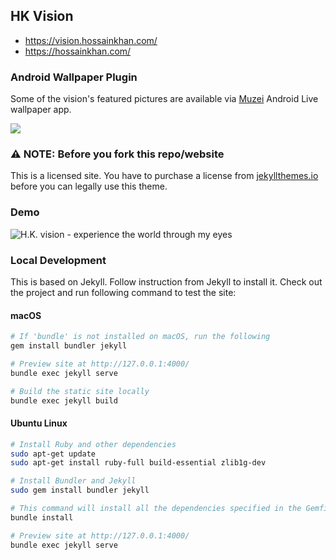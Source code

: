 ## HK Vision

* https://vision.hossainkhan.com/
* https://hossainkhan.com/

### Android Wallpaper Plugin
Some of the vision's featured pictures are available via [Muzei](https://play.google.com/store/apps/details?id=net.nurik.roman.muzei) Android Live wallpaper app.

[![](https://lh3.googleusercontent.com/qF9r3ZjtgG-qyHdmjecArtKiulz1gmwL_xl9R3_fzk6igSeoN0wYbJSKEX5d_fxJRwYZJpHbqcLB3i9atl-9dOfUl9an7U43TfZ9PtQ=s0)](https://play.google.com/store/apps/details?id=com.hossainkhan.vision)


### ⚠️ NOTE: Before you fork this repo/website
This is a licensed site. You have to purchase a license from [jekyllthemes.io](https://jekyllthemes.io/theme/duet-portfolio-jekyll-theme) before you can legally use this theme.

### Demo
![H.K. vision - experience the world through my eyes](https://github.com/hossain-khan/vision.hossainkhan.com/assets/99822/c33200d6-f9c4-4c28-a5a8-580f51feda9d)

### Local Development

This is based on Jekyll. Follow instruction from Jekyll to install it. 
Check out the project and run following command to test the site:

#### macOS

```sh
# If 'bundle' is not installed on macOS, run the following
gem install bundler jekyll

# Preview site at http://127.0.0.1:4000/
bundle exec jekyll serve

# Build the static site locally
bundle exec jekyll build
```

#### Ubuntu Linux
```sh
# Install Ruby and other dependencies
sudo apt-get update
sudo apt-get install ruby-full build-essential zlib1g-dev

# Install Bundler and Jekyll
sudo gem install bundler jekyll

# This command will install all the dependencies specified in the Gemfile of your Jekyll project.
bundle install

# Preview site at http://127.0.0.1:4000/
bundle exec jekyll serve
```